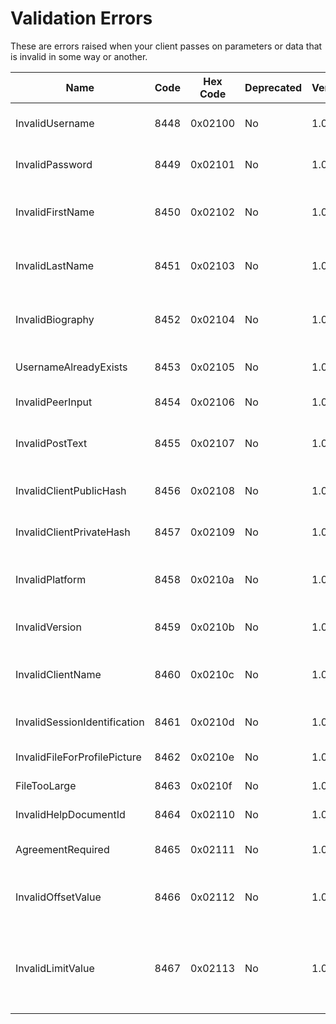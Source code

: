 # Validation Errors

These are errors raised when your client passes on parameters or data
that is invalid in some way or another.

| Name                         | Code | Hex Code | Deprecated | Versions | Description                                                                                                                                                                                                           |
|------------------------------|------|----------|------------|----------|-----------------------------------------------------------------------------------------------------------------------------------------------------------------------------------------------------------------------|
| InvalidUsername              | 8448 | 0x02100  | No         | 1.0      | The given username is invalid and does not meet the specification                                                                                                                                                     |
| InvalidPassword              | 8449 | 0x02101  | No         | 1.0      | The given password is insecure, see the message for further details                                                                                                                                                   |
| InvalidFirstName             | 8450 | 0x02102  | No         | 1.0      | The First Name provided contains invalid characters and or is too long, see the message for further details                                                                                                           |
| InvalidLastName              | 8451 | 0x02103  | No         | 1.0      | The Last Name provided contains invalid characters and or is too long, see the message for further details                                                                                                            |
| InvalidBiography             | 8452 | 0x02104  | No         | 1.0      | The Biography is too long or contains invalid characters, see the message for further details                                                                                                                         |
| UsernameAlreadyExists        | 8453 | 0x02105  | No         | 1.0      | The username is already registered in the network and cannot be used                                                                                                                                                  |
| InvalidPeerInput             | 8454 | 0x02106  | No         | 1.0      | The client provided an invalid peer identification as input                                                                                                                                                           |
| InvalidPostText              | 8455 | 0x02107  | No         | 1.0      | The post contains invalid characters or is too long, see the message for further details                                                                                                                              |
| InvalidClientPublicHash      | 8456 | 0x02108  | No         | 1.0      | The client's public hash is invalid and cannot be identified as a sha256                                                                                                                                              |
| InvalidClientPrivateHash     | 8457 | 0x02109  | No         | 1.0      | The client's private hash is invalid and cannot be identified as a sha256                                                                                                                                             |
| InvalidPlatform              | 8458 | 0x0210a  | No         | 1.0      | The platform name contains invalid characters or is too long, see the message for further details                                                                                                                     |
| InvalidVersion               | 8459 | 0x0210b  | No         | 1.0      | The version is invalid or is too long, see the message for further details                                                                                                                                            |
| InvalidClientName            | 8460 | 0x0210c  | No         | 1.0      | The client name contains invalid characters or is too long, see the message for further details                                                                                                                       |
| InvalidSessionIdentification | 8461 | 0x0210d  | No         | 1.0      | The session identification object is invalid, see the message for further details                                                                                                                                     |
| InvalidFileForProfilePicture | 8462 | 0x0210e  | No         | 1.0      | The given file is invalid for a profile picture                                                                                                                                                                       |
| FileTooLarge                 | 8463 | 0x0210f  | No         | 1.0      | The given file is too large to be processed                                                                                                                                                                           |
| InvalidHelpDocumentId        | 8464 | 0x02110  | No         | 1.0      | The given Help Document ID is invalid                                                                                                                                                                                 |
| AgreementRequired            | 8465 | 0x02111  | No         | 1.0      | The client/user must agree to the condition to invoke the method                                                                                                                                                      |
| InvalidOffsetValue           | 8466 | 0x02112  | No         | 1.0      | The `offset` parameter contains an invalid value, see the message for further details                                                                                                                                 |
| InvalidLimitValue            | 8467 | 0x02113  | No         | 1.0      | The `limit` parameter contains an invalid value, see the message for further details or see the method [`help.get_server_information`](../Methods/help/GetServerInformation.md) to determine the limits of the server |